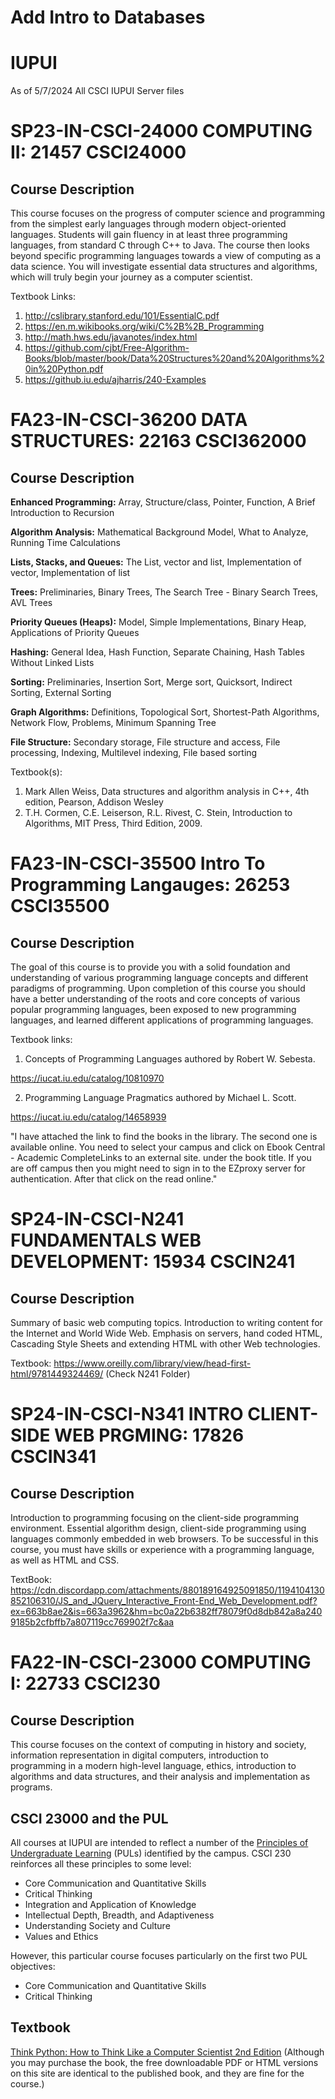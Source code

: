 # Add Intro to Databases

# IUPUI
As of 5/7/2024
All CSCI IUPUI Server files

# SP23-IN-CSCI-24000 COMPUTING II: 21457 CSCI24000 
## **Course Description**
This course focuses on the progress of computer science and programming from the simplest early languages through modern object-oriented languages. Students will gain fluency in at least three programming languages, from standard C through C++ to Java. The course then looks beyond specific programming languages towards a view of computing as a data science. You will investigate essential data structures and algorithms, which will truly begin your journey as a computer scientist.

Textbook Links:
1. http://cslibrary.stanford.edu/101/EssentialC.pdf
2. https://en.m.wikibooks.org/wiki/C%2B%2B_Programming
3. http://math.hws.edu/javanotes/index.html
4. https://github.com/cjbt/Free-Algorithm-Books/blob/master/book/Data%20Structures%20and%20Algorithms%20in%20Python.pdf
5. https://github.iu.edu/ajharris/240-Examples

# FA23-IN-CSCI-36200 DATA STRUCTURES: 22163 CSCI362000
## **Course Description**
**Enhanced Programming:** Array, Structure/class, Pointer, Function, A Brief Introduction to Recursion

**Algorithm Analysis:**  Mathematical Background Model, What to Analyze, Running Time Calculations

**Lists, Stacks, and Queues:**  The List, vector and list, Implementation of vector, Implementation of list

**Trees:** Preliminaries, Binary Trees, The Search Tree - Binary Search Trees, AVL Trees

**Priority Queues (Heaps):**  Model, Simple Implementations, Binary Heap, Applications of Priority Queues

**Hashing:**  General Idea, Hash Function, Separate Chaining, Hash Tables Without Linked Lists

**Sorting:**  Preliminaries, Insertion Sort, Merge sort, Quicksort, Indirect Sorting, External Sorting

**Graph Algorithms:**  Definitions, Topological Sort, Shortest-Path Algorithms, Network Flow, Problems, Minimum Spanning Tree

**File Structure:** Secondary storage, File structure and access, File processing, Indexing, Multilevel indexing, File based sorting

Textbook(s): 
1. Mark Allen Weiss, Data structures and algorithm analysis in C++,  4th edition, Pearson, Addison Wesley
2. T.H. Cormen, C.E. Leiserson, R.L. Rivest, C. Stein, Introduction to Algorithms, MIT Press, Third Edition, 2009.

# FA23-IN-CSCI-35500 Intro To Programming Langauges: 26253 CSCI35500
## **Course Description**
The goal of this course is to provide you with a solid foundation and understanding of various programming language concepts and different paradigms of programming. Upon completion of this course you should have a better understanding of the roots and core concepts of various popular programming languages, been exposed to new programming languages, and learned different applications of programming languages.

Textbook links:
1. Concepts of Programming Languages authored by Robert W. Sebesta.

https://iucat.iu.edu/catalog/10810970

2. Programming Language Pragmatics authored by Michael L. Scott.

https://iucat.iu.edu/catalog/14658939

"I have attached the link to find the books in the library. The second one is available online. You need to select your campus and click on Ebook Central - Academic CompleteLinks to an external site. under the book title. If you are off campus then you might need to sign in to the EZproxy server for authentication. After that click on the read online."

# SP24-IN-CSCI-N241 FUNDAMENTALS WEB DEVELOPMENT: 15934 CSCIN241
## **Course Description**
Summary of basic web computing topics. Introduction to writing content for the Internet and World Wide Web. Emphasis on servers, hand coded HTML, Cascading Style Sheets and extending HTML with other Web technologies.

Textbook: https://www.oreilly.com/library/view/head-first-html/9781449324469/ (Check N241 Folder)

# SP24-IN-CSCI-N341 INTRO CLIENT-SIDE WEB PRGMING: 17826 CSCIN341
## **Course Description**
Introduction to programming focusing on the client-side programming environment. Essential algorithm design, client-side programming using languages commonly embedded in web browsers. To be successful in this course, you must have skills or experience with a programming language, as well as HTML and CSS.

TextBook: https://cdn.discordapp.com/attachments/880189164925091850/1194104130852106310/JS_and_JQuery_Interactive_Front-End_Web_Development.pdf?ex=663b8ae2&is=663a3962&hm=bc0a22b6382ff78079f0d8db842a8a2409185b2cfbffb7a807119cc769902f7c&aa

# FA22-IN-CSCI-23000 COMPUTING I: 22733 CSCI230
## **Course Description**
This course focuses on the context of computing in history and society, information representation in digital computers, introduction to programming in a modern high-level language, ethics, introduction to algorithms and data structures, and their analysis and implementation as programs.

## CSCI 23000 and the PUL

All courses at IUPUI are intended to reflect a number of the [Principles of Undergraduate Learning](https://www.iupui.edu/about/mission/values/puls.html) (PULs) identified by the campus. CSCI 230 reinforces all these principles to some level:

- Core Communication and Quantitative Skills
- Critical Thinking
- Integration and Application of Knowledge
- Intellectual Depth, Breadth, and Adaptiveness
- Understanding Society and Culture
- Values and Ethics

However, this particular course focuses particularly on the first two PUL objectives:

- Core Communication and Quantitative Skills
- Critical Thinking
## Textbook
[Think Python: How to Think Like a Computer Scientist 2nd Edition](http://greenteapress.com/wp/think-python-2e/) (Although you may purchase the book, the free downloadable PDF or HTML versions on this site are identical to the published book, and they are fine for the course.)

